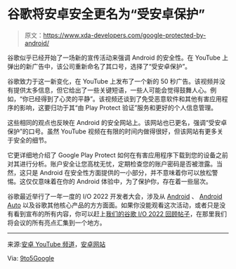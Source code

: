 # 谷歌将安卓安全更名为“受安卓保护”

> 原文：<https://www.xda-developers.com/google-protected-by-android/>

谷歌似乎已经开始了一场新的宣传活动来强调 Android 的安全性。在 YouTube 上弹出的新广告中，该公司重新命名了其口号，选择了“受安卓保护”。

谷歌致力于这一新变化，在 YouTube 上发布了一个新的 50 秒广告。该视频并没有提供太多信息，但它给出了一些关键短语，一些人可能会觉得鼓舞人心。例如，“你已经得到了心灵的平静”。该视频还谈到了免受恶意软件和其他有害应用程序的影响，这要归功于其“由 Play Protect 验证”服务和更好的个人信息管理。

这些相同的观点也反映在 Android 的安全网站上。该网站也已更名，强调“受安卓保护”的口号。虽然 YouTube 视频在有限的时间内做得很好，但该网站有更多关于安全的细节。

它更详细地介绍了 Google Play Protect 如何在有害应用程序下载到您的设备之前对其进行分析。账户安全让您高枕无忧，定期检查您的账户密码是否被泄露。当然，这只是 Android 在安全性方面提供的一小部分，并不意味着你可以放松警惕。这仅仅意味着在你的 Android 体验中，为了保护你，存在着一些层次。

谷歌最近举行了一年一度的 I/O 2022 开发者大会，涉及从 [Android](https://www.xda-developers.com/android-13/) 、 [Android Auto](https://www.xda-developers.com/android-auto) 以及谷歌其他核心产品的方方面面。如果你没能观看这次活动，或者只是没有看到宣布的所有内容，你可以赶上[我们的谷歌 I/O 2022 回顾帖子](https://www.xda-developers.com/google-io-2022-recap-major-announcements/)，在那里我们将会议的所有亮点汇集到一个地方。

* * *

来源:[安卓 YouTube 频道](https://www.youtube.com/watch?v=BK3XSF7V704)，[安卓网站](https://www.android.com/safety/)

Via: [9to5Google](https://9to5google.com/2022/05/17/protected-by-android-branding/)